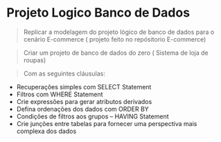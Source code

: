 # Projeto Logico Banco de Dados


> Replicar a modelagem do projeto lógico de banco de dados para o cenário E-commerce ( projeto feito no repósitorio E-commerce)

> Criar um projeto de banco de dados do zero ( Sistema de loja de roupas)

> Com as seguintes cláusulas: 
* Recuperações simples com SELECT Statement
* Filtros com WHERE Statement
* Crie expressões para gerar atributos derivados
* Defina ordenações dos dados com ORDER BY
* Condições de filtros aos grupos – HAVING Statement
* Crie junções entre tabelas para fornecer uma perspectiva mais complexa dos dados
